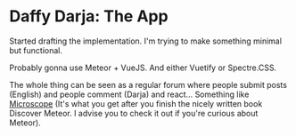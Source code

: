 # Daffy Darja: The App
Started drafting the implementation.
I'm trying to make something minimal but functional.

Probably gonna use Meteor + VueJS. And either Vuetify or Spectre.CSS.

The whole thing can be seen as a regular forum where people submit posts (English) and people comment (Darja) and react... Something like [Microscope][] (It's what you get after you finish the nicely written book Discover Meteor. I advise you to check it out if you're curious about Meteor).


[Microscope]: https://github.com/DiscoverMeteor/Microscope
